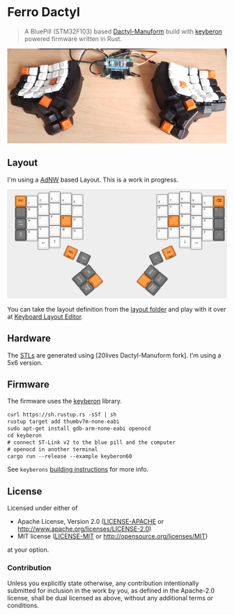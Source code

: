 # Ferro Dactyl

> A BluePill (STM32F103) based [Dactyl-Manuform] build with [keyberon] powered
> firmware written in Rust. 

![Ferro Dactyl](./images/ferro-dactyl.png)

[Dactyl-Manuform]: https://github.com/20lives/Dactyl-Manuform
[keyberon]: https://github.com/TeXitoi/keyberon

## Layout

I'm using a [AdNW] based Layout. This is a work in progress.

![Layout](./images/layout.png)

You can take the layout definition from the [layout folder] and play with it
over at [Keyboard Layout Editor].

[AdNW]: http://www.adnw.de/
[layout folder]:layout/
[Keyboard Layout Editor]: http://www.keyboard-layout-editor.com/

## Hardware

The [STLs] are generated using [20lives Dactyl-Manuform fork]. I'm using a 5x6
version.

[STLs]: stl/
[20lives Dactyl-Manuform form]:  https://github.com/20lives/Dactyl-Manuform

## Firmware

The firmware uses the [keyberon] library.


```shell
curl https://sh.rustup.rs -sSf | sh
rustup target add thumbv7m-none-eabi
sudo apt-get install gdb-arm-none-eabi openocd
cd keyberon
# connect ST-Link v2 to the blue pill and the computer
# openocd in another terminal
cargo run --release --example keyberon60
```
See `keyberons` [building instructions] for more info.

[building instructions]: https://github.com/TeXitoi/keyberon/blob/master/BUILDING.md

## License

Licensed under either of

- Apache License, Version 2.0 ([LICENSE-APACHE](LICENSE-APACHE) or
  http://www.apache.org/licenses/LICENSE-2.0)
- MIT license ([LICENSE-MIT](LICENSE-MIT) or http://opensource.org/licenses/MIT)

at your option.

### Contribution

Unless you explicitly state otherwise, any contribution intentionally submitted
for inclusion in the work by you, as defined in the Apache-2.0 license, shall be
dual licensed as above, without any additional terms or conditions.
